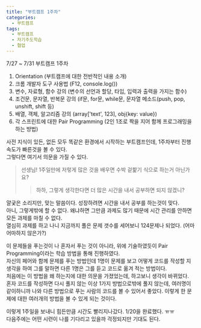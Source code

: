 ```yaml
---
title: "부트캠프 1주차"
categories:
  - 부트캠프
tags:
  - 부트캠프
  - 자기주도학습
  - 협업
---
```


7/27 ~ 7/31 부트캠프 1주차

1. Orientation (부트캠프에 대한 전반적인 내용 소개)
2. 크롬 개발자 도구 사용법 (F12, console.log())
3. 변수, 자료형, 함수 강의 (변수의 선언과 할당, 타입, 입력과 출력을 가지는 함수)
4. 조건문, 문자열, 반복문 강의 (if문, for문, while문, 문자열 메소드(push, pop, unshift, shift 등)
5. 배열, 객체, 알고리즘 강의 (array['text', 123], obj{key: value})
6. 각 스프린트에 대한 Pair Programming (2인 1조로 짝을 지어 함께 프로그래밍을 하는 방법)

사전 지식이 있든, 없든 모두 똑같은 환경에서 시작하는 부트캠프인데, 1주차부터 진행 속도가 빠른것을 볼 수 있다.  
그렇다면 여기서 의문을 가질 수 있다.

> 선생님! 1주일만에 저렇게 많은 것을 배우면 수박 겉핥기 식으로 하는거 아닌가요?
>> 하하, 그렇게 생각한다면 더 많은 시간을 내서 공부하면 되지 않겠니?

얄궂은 소리지만, 맞는 말씀이다. 성장하려면 시간을 내서 공부를 하는것이 맞다.  
아니, 그렇게밖에 할 수 없다. 왜냐하면 그만큼 과제도 많기 때문에 시간 관리를 안하면 모든 과제를 마칠 수 없다.  
열심히 과제를 하고 나니 지금까지 풀은 문제 갯수를 세어보니 124문제나 되었다. (어마어마하지 않은가?)

이 문제들을 푸는것이 나 혼자서 푸는 것이 아니라, 위에 기술하였듯이 Pair Programming이라는 학습 방법을 통해 진행하였다.  
자신의 페어와 함께 문제를 푸는 방법인데 1명이 문제를 보고 어떻게 코드를 작성할 지 생각을 하여 그를 말하면 다른 1명은 그를 듣고 코드로 옮겨 적는 방법이다.  
처음에는 이 방법을 왜 하는지에 대한 의문을 가졌었는데, 하고보니 생각이 바뀌었다.  
혼자 코드를 작성하면 다시 풀지 않는 이상 1가지 방법으로밖에 풀지 않는데, 여러명이 같이하니까 나와 다른 방법으로 푸는 사람의 코드를 볼 수 있어서 좋았다. 이렇게 한 문제에 대한 여러개의 방법을 볼 수 있게 되는 것이다.

이렇게 1주일을 보내니 힘든만큼 시간도 빨리지나갔다. 1/20을 완료했다. ㅠㅠ  
다음주에는 어떤 시련이 나를 기다리고 있을까 걱정되지만 기대도 된다.
